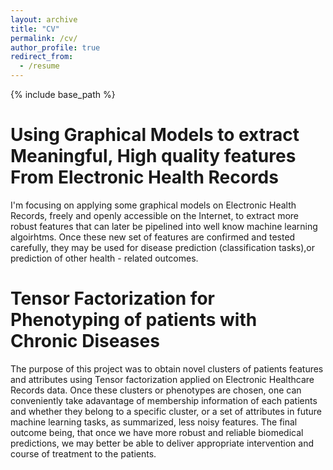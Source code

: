 ```yaml
---
layout: archive
title: "CV"
permalink: /cv/
author_profile: true
redirect_from:
  - /resume
---
```


{% include base_path %}

Using Graphical Models to extract Meaningful, High quality features From Electronic Health Records
======

I'm focusing on applying some graphical models on Electronic Health Records, freely and openly accessible on the Internet, to
extract more robust features that can later be pipelined into well know machine learning algoirhtms. Once these new set of features
are confirmed and tested carefully, they may be used for disease prediction (classification tasks),or prediction of other
health - related outcomes. 

Tensor Factorization for Phenotyping of patients with Chronic Diseases
======

The purpose of this project was to obtain novel clusters of patients features and attributes using Tensor factorization applied on Electronic Healthcare 
Records data. Once these clusters or phenotypes are chosen, one can conveniently take adavantage of membership information of each patients and whether 
they belong to a specific cluster, or a set of attributes in future machine learning tasks, as summarized, less noisy features. The
final outcome being, that once we have more robust and reliable biomedical predictions, we may better be able to deliver
appropriate intervention and course of treatment to the patients. 




  
